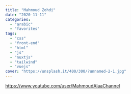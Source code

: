 ```yaml
---
title: "Mahmoud Zohdi"
date: "2020-11-11"
categories:
  - "arabic"
  - "favorites"
tags:
  - "css"
  - "front-end"
  - "html"
  - "js"
  - "nuxtjs"
  - "tailwind"
  - "vuejs"
cover: "https://unsplash.it/400/300/?unnamed-2-1.jpg"
---
```


https://www.youtube.com/user/MahmoudAlaaChannel
